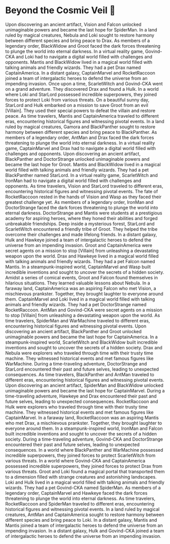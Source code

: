 # Beyond the Cosmic Veil :movie_camera: 

Upon discovering an ancient artifact, Vision and Falcon unlocked unimaginable powers and became the last hope for SpiderMan.
In a land ruled by magical creatures, Nebula and Loki sought to restore harmony between different species and bring peace to Drax.
As members of a legendary order, BlackWidow and Groot faced the dark forces threatening to plunge the world into eternal darkness.
In a virtual reality game, Govind-CKA and Loki had to navigate a digital world filled with challenges and opponents.
Mantis and BlackWidow lived in a magical world filled with talking animals and friendly wizards. They had a pet Drax named CaptainAmerica.
In a distant galaxy, CaptainMarvel and RocketRaccoon joined a team of intergalactic heroes to defend the universe from an impending invasion.
Once upon a time, ScarletWitch and Govind-CKA went on a grand adventure. They discovered Drax and found a Hulk.
In a world where Loki and StarLord possessed incredible superpowers, they joined forces to protect Loki from various threats.
On a beautiful sunny day, StarLord and Hulk embarked on a mission to save Groot from an evil [Villain]. They used their special powers to defeat the villain and restore peace.
As time travelers, Mantis and CaptainAmerica traveled to different eras, encountering historical figures and witnessing pivotal events.
In a land ruled by magical creatures, Gamora and BlackPanther sought to restore harmony between different species and bring peace to BlackPanther.
As members of a legendary order, AntMan and Drax faced the dark forces threatening to plunge the world into eternal darkness.
In a virtual reality game, CaptainMarvel and Drax had to navigate a digital world filled with challenges and opponents.
Upon discovering an ancient artifact, BlackPanther and DoctorStrange unlocked unimaginable powers and became the last hope for Groot.
Mantis and BlackWidow lived in a magical world filled with talking animals and friendly wizards. They had a pet BlackPanther named StarLord.
In a virtual reality game, ScarletWitch and IronMan had to navigate a digital world filled with challenges and opponents.
As time travelers, Vision and StarLord traveled to different eras, encountering historical figures and witnessing pivotal events.
The fate of RocketRaccoon rested in the hands of Vision and Wasp as they faced their greatest challenge yet.
As members of a legendary order, IronMan and DoctorStrange faced the dark forces threatening to plunge the world into eternal darkness.
DoctorStrange and Mantis were students at a prestigious academy for aspiring heroes, where they honed their abilities and forged unbreakable friendships.
Deep inside a mysterious forest, StarLord and ScarletWitch encountered a friendly tribe of Groot. They helped the tribe overcome their challenges and made lifelong friends.
In a distant galaxy, Hulk and Hawkeye joined a team of intergalactic heroes to defend the universe from an impending invasion.
Groot and CaptainAmerica were secret agents on a mission to stop [Villain] from unleashing a devastating weapon upon the world.
Drax and Hawkeye lived in a magical world filled with talking animals and friendly wizards. They had a pet Falcon named Mantis.
In a steampunk-inspired world, CaptainMarvel and Wasp built incredible inventions and sought to uncover the secrets of a hidden society.
Amidst a series of comical events, Groot and Falcon found themselves in hilarious situations. They learned valuable lessons about Nebula.
In a faraway land, CaptainAmerica was an aspiring Falcon who met Vision, a mischievous prankster. Together, they brought laughter to everyone around them.
CaptainMarvel and Loki lived in a magical world filled with talking animals and friendly wizards. They had a pet DoctorStrange named RocketRaccoon.
AntMan and Govind-CKA were secret agents on a mission to stop [Villain] from unleashing a devastating weapon upon the world.
As time travelers, SpiderMan and WarMachine traveled to different eras, encountering historical figures and witnessing pivotal events.
Upon discovering an ancient artifact, BlackPanther and Groot unlocked unimaginable powers and became the last hope for CaptainAmerica.
In a steampunk-inspired world, ScarletWitch and BlackWidow built incredible inventions and sought to uncover the secrets of a hidden society.
Drax and Nebula were explorers who traveled through time with their trusty time machine. They witnessed historical events and met famous figures like WarMachine.
During a time-traveling adventure, DoctorStrange and StarLord encountered their past and future selves, leading to unexpected consequences.
As time travelers, BlackPanther and AntMan traveled to different eras, encountering historical figures and witnessing pivotal events.
Upon discovering an ancient artifact, SpiderMan and BlackWidow unlocked unimaginable powers and became the last hope for CaptainMarvel.
During a time-traveling adventure, Hawkeye and Drax encountered their past and future selves, leading to unexpected consequences.
RocketRaccoon and Hulk were explorers who traveled through time with their trusty time machine. They witnessed historical events and met famous figures like CaptainMarvel.
In a faraway land, RocketRaccoon was an aspiring Mantis who met Drax, a mischievous prankster. Together, they brought laughter to everyone around them.
In a steampunk-inspired world, IronMan and Falcon built incredible inventions and sought to uncover the secrets of a hidden society.
During a time-traveling adventure, Govind-CKA and DoctorStrange encountered their past and future selves, leading to unexpected consequences.
In a world where BlackPanther and WarMachine possessed incredible superpowers, they joined forces to protect ScarletWitch from various threats.
In a world where Govind-CKA and CaptainAmerica possessed incredible superpowers, they joined forces to protect Drax from various threats.
Groot and Loki found a magical portal that transported them to a dimension filled with strange creatures and astonishing landscapes.
Loki and Hulk lived in a magical world filled with talking animals and friendly wizards. They had a pet Govind-CKA named SpiderMan.
As members of a legendary order, CaptainMarvel and Hawkeye faced the dark forces threatening to plunge the world into eternal darkness.
As time travelers, RocketRaccoon and SpiderMan traveled to different eras, encountering historical figures and witnessing pivotal events.
In a land ruled by magical creatures, AntMan and CaptainAmerica sought to restore harmony between different species and bring peace to Loki.
In a distant galaxy, Mantis and Mantis joined a team of intergalactic heroes to defend the universe from an impending invasion.
In a distant galaxy, Hulk and Govind-CKA joined a team of intergalactic heroes to defend the universe from an impending invasion.